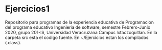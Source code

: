 # Ejercicios1
Repositorio para programas de la experiencia educativa de Programacion del programa educativo Ingenieria de software, semestre Febrero-Junio 2020, grupo 201-IS, Universidad Veracruzana Campus Ixtaczoquitlan.
En la carpeta src esta el codigo fuente.
En ~/Ejercicios estan los compilados (.class).
